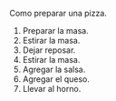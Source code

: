 Como preparar una pizza.

1. Preparar la masa.
2. Estirar la masa.
3. Dejar reposar.
4. Estirar la masa.
5. Agregar la salsa.
6. Agregar el queso.
7. Llevar al horno.
